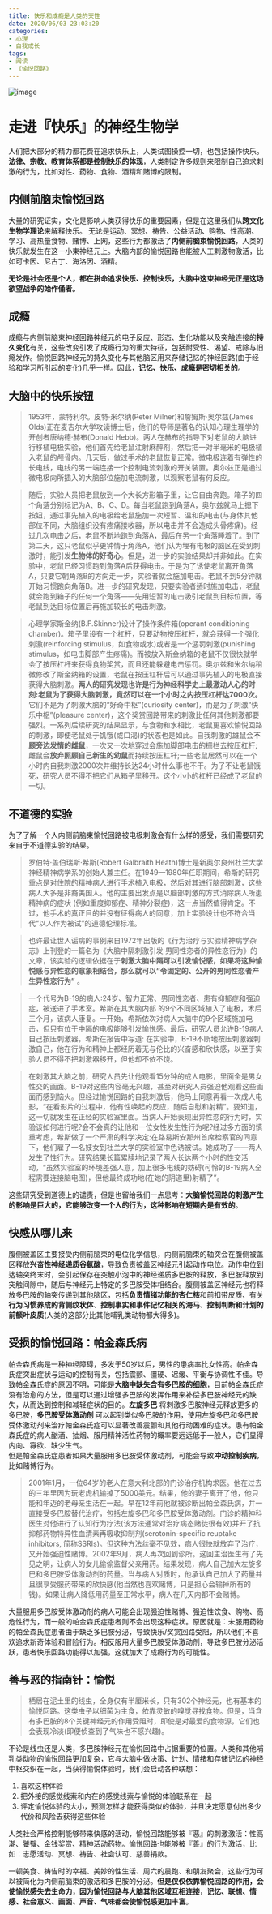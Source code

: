 ```yaml
---
title: 快乐和成瘾是人类的天性
date: 2020/06/03 23:03:20
categories:
- 心理
- 自我成长
tags:
- 阅读
- 《愉悦回路》
---
```


![image](/assets/images/24.jpg)

# 走进『快乐』的神经生物学
人们把大部分的精力都花费在追求快乐上，人类试图操控一切，也包括操作快乐。**法律、宗教、教育体系都是控制快乐的体现**，人类制定许多规则来限制自己追求刺激的行为，比如对性、药物、食物、酒精和赌博的限制。  

## 内侧前脑束愉悦回路
大量的研究证实，文化是影响人类获得快乐的重要因素，但是在这里我们从**跨文化生物学理论**来解释快乐。
无论是运动、冥想、祷告、公益活动、购物、性高潮、学习、高热量食物、赌博、上网，这些行为都激活了**内侧前脑束愉悦回路**，人类的快乐就发生在这一小束神经元上。大脑内部的愉悦回路也能被人工刺激物激活，比如可卡因、尼古丁、海洛因、酒精。

<!--more-->

**无论是社会还是个人，都在拼命追求快乐、控制快乐，大脑中这束神经元正是这场欲望战争的始作俑者。**

## 成瘾
成瘾与内侧前脑束神经回路神经元的电子反应、形态、生化功能以及突触连接的**持久变化**有关，这些改变引发了成瘾行为的重大特征，包括耐受性、渴望、戒除与旧瘾发作。愉悦回路神经元的持久变化与其他脑区用来存储记忆的神经回路(由于经验和学习所引起的变化)几乎一样。因此，**记忆、快乐、成瘾是密切相关的**。

## 大脑中的快乐按钮
> 1953年，蒙特利尔。皮特·米尔纳(Peter Milner)和詹姆斯·奥尔兹(James Olds)正在麦吉尔大学攻读博士后，他们的导师是著名的认知心理生理学的开创者唐纳德·赫布(Donald Hebb)。两人在赫布的指导下对老鼠的大脑进行移植电极实验，他们首先给老鼠注射麻醉剂，然后把一对半毫米的电极植入老鼠的颅骨内。几天后，做过手术的老鼠恢复正常。微电极连着有弹性的长电线，电线的另一端连接一个控制电流刺激的开关装置。奥尔兹正是通过微电极向所插入的大脑部位施加电流刺激，以观察老鼠有何反应。  

> 随后，实验人员把老鼠放到一个大长方形箱子里，让它自由奔跑。箱子的四个角落分别标记为A、B、C、D。每当老鼠跑到角落A，奥尔兹就马上摁下按钮，通过事先植入的电极给老鼠施加一次短暂、温和的电击(与身体其他部位不同，大脑组织没有疼痛接收器，所以电击并不会造成头骨疼痛)。经过几次电击之后，老鼠不断地跑到角落A，最后在另一个角落睡着了。到了第二天，这只老鼠似乎更钟情于角落A，他们认为埋有电极的脑区在受到刺激时，能引发**生物体的好奇心**。但是，进一步的实验结果却并非如此。在实验中，老鼠已经习惯跑到角落A后获得电击。于是为了诱使老鼠离开角落A，只要它朝角落B的方向走一步，实验者就会施加电击。老鼠不到5分钟就开始习惯跑向角落B。进一步的研究发现，只要实验者适时施加电击，老鼠就会跑到箱子的任何一个角落——先用短暂的电击吸引老鼠到目标位置，等老鼠到达目标位置后再施加较长的电击刺激。

> 心理学家斯金纳(B.F.Skinner)设计了操作条件箱(operant conditioning chamber)。箱子里设有一个杠杆，只要动物按压杠杆，就会获得一个强化刺激(reinforcing stimulus，如食物或水)或者是一个惩罚刺激(punishing stimulus，如电击脚部产生疼痛)。而被放入斯金纳箱的老鼠不仅很快就学会了按压杠杆来获得食物奖赏，而且还能躲避电击惩罚。奥尔兹和米尔纳稍微修改了斯金纳箱的设置，老鼠在按压杠杆后可以通过事先植入的电极直接获得大脑刺激。**两人的研究发现也许是行为神经科学史上最激动人心的时刻:老鼠为了获得大脑刺激，竟然可以在一个小时之内按压杠杆达7000次。** 它们不是为了刺激大脑的“好奇中枢”(curiosity center)，而是为了刺激“快乐中枢”(pleasure center)，这个奖赏回路带来的刺激比任何其他刺激都要强烈。一系列后续研究的结果显示，与食物和水相比，老鼠更喜欢愉悦回路的刺激，即便老鼠处于饥饿(或口渴)的状态也是如此。自我刺激的雄鼠会**不顾旁边发情的雌鼠**，一次又一次地穿过会施加脚部电击的栅栏去按压杠杆;雌鼠会**放弃照顾自己新生的幼鼠**而持续按压杠杆;一些老鼠居然可以在一个小时内自我刺激2000次并维持长达24小时什么事也不干。为了不让老鼠饿死，研究人员不得不把它们从箱子里移开。这个小小的杠杆已经成了老鼠的一切。

## 不道德的实验
为了了解一个人内侧前脑束愉悦回路被电极刺激会有什么样的感受，我们需要研究来自于不道德实验的结果。

> 罗伯特·盖伯瑞斯·希斯(Robert Galbraith Heath)博士是新奥尔良州杜兰大学神经精神病学系的创始人兼主任。在1949—1980年任职期间，希斯的研究重点是对住院的精神病人进行手术植入电极，然后对其进行脑部刺激，这些病人大多是非裔美国人。他的主要出发点是以脑部刺激的方式消除病人所患精神病的症状 (例如重度抑郁症、精神分裂症)，这一点当然值得肯定。不过，他手术的真正目的并没有征得病人的同意，加上实验设计也不符合当代“以人作为被试”的道德伦理标准。

> 也许最让世人诟病的事例来自1972年出版的《行为治疗与实验精神病学杂志》上刊登的一篇名为《大脑中隔刺激引发
男同性恋者的异性恋行为》的文章，该实验的逻辑依据在于**刺激大脑中隔可以引发愉悦感，如果将这种愉悦感与异性恋的意象相结合，那么就可以“令固定的、公开的男同性恋者产生异性恋行为”** 。  

> 一个代号为B-19的病人:24岁、智力正常、男同性恋者、患有抑郁症和强迫症，被送进了手术室。希斯在其大脑内部 的9个不同区域植入了电极，术后三个月，该病人康复。一开始，希斯依次对病人大脑中的9个区域施加电击，但只有位于中隔的电极能够引发愉悦感。最后，研究人员允许B-19病人自己按压刺激器，希斯在报告中写道:
在实验中，B-19不断地按压刺激器刺激自己，他在行为和精神上都经历着无与伦比的兴奋感和欣快感，以至于实验人员不得不把刺激器移开，但他却不依不饶。  

>在刺激其大脑之前，研究人员先让他观看15分钟的成人电影，里面全是男女性交的画面。B-19对这些内容毫无兴趣，甚至对研究人员强迫他观看这些画面而感到恼火。但经过愉悦回路的自我刺激后，他马上同意再看一次成人电影，“在看影片的过程中，他有性唤起的反应，随后自慰和射精”。要知道，这一切就发生在正经的实验室里面。当病人开始表现出异性恋的行为时，实验该如何进行呢?会不会真的让他和一位女性发生性行为呢?经过多方面的慎重考虑，希斯做了一个严肃的科学决定:在路易斯安那州首席检察官的同意下，他们雇了一名妓女到杜兰大学的实验室中色诱被试。她成功了——两人发生了性行为。研究结果长篇累牍地记录了两人长达两个小时的性交活动，“虽然实验室的环境差强人意，加上很多电线的妨碍(可怜的B-19病人全程需要连接脑电图)，但他最终成功地(在她的阴道里)射精了”。

这些研究受到道德上的谴责，但是也留给我们一点思考：**大脑愉悦回路的刺激产生的影响是巨大的，它能够改变一个人的行为，这种影响在短期内是有效的**。

## 快感从哪儿来
腹侧被盖区主要接受内侧前脑束的电位化学信息，内侧前脑束的轴突会在腹侧被盖区释放**兴奋性神经递质谷氨酸**，导致负责被盖区神经元引起动作电位。动作电位到达轴突终末时，会引起保存在突触小泡中的神经递质多巴胺的释放，多巴胺释放到突触间隙中，随后与神经元上特定的多巴胺受体相结合。腹侧被盖区神经元也将释放多巴胺的轴突传递到其他脑区，包括**负责情绪功能的杏仁核**和前扣带皮质、有关**行为习惯养成的背侧纹状体**、**控制事实和事件记忆相关的海马**、**控制判断和计划的前额叶皮质**(人类的这部分比其他哺乳类动物都大得多)。

## 受损的愉悦回路：帕金森氏病
帕金森氏病是一种神经障碍，多发于50岁以后，男性的患病率比女性高。帕金森氏症突出症状与运动的控制有关，包括震颤、僵硬、迟缓、平衡与协调性不佳。导致帕金森氏症的原因不明，可能是**大脑中缺失含有多巴胺的细胞**，目前帕金森氏症没有治愈的方法，但是可以通过增强多巴胺的发挥作用来补偿多巴胺神经元的缺失，从而达到控制和减轻症状的目的。**左旋多巴** 将刺激多巴胺神经元释放更多的多巴胺，**多巴胺受体激动剂** 可以起到类似多巴胺的作用，使用左旋多巴和多巴胺受体激动剂来治疗帕金森氏症可以显著改善震颤和其他行动困难的症状。患有帕金森氏症的病人酗酒、抽烟、服用精神活性药物的概率要远远低于一般人，它们显得内向、寡欲、缺少生气。  
但是帕金森氏症患者如果大量服用多巴胺受体激动剂，可能会导致**冲动控制疾病**，比如赌博行为。

> 2001年1月，一位64岁的老人在意大利北部的门诊治疗机构求医。他在过去的三年里因为玩老虎机输掉了5000美元。结果，他的妻子离开了他，他只能和年迈的老母亲生活在一起。早在12年前他就被诊断出帕金森氏病，并一直接受多巴胺替代治疗，包括左旋多巴和多巴胺受体激动剂。门诊的精神科医生对他进行了认知行为疗法(该方法通常对治疗病态赌徒很有效)并开了抗抑郁药物特异性血清素再吸收抑制剂(serotonin-specific reuptake inhibitors, 简称SSRIs)。但这种方法丝毫不见效，病人很快就放弃了治疗，又开始强迫性赌博。2002年9月，病人再次回到诊所。这回主治医生有了先见之明，让病人的女儿偷偷监督父亲用药。结果发现，病人自己加大左旋多巴和多巴胺受体激动剂的药量。当与病人对质时，他承认自己加大了药量并且很享受服药带来的欣快感(他当然也喜欢赌博，只是担心会输掉所有的钱)。如果让病人降低用药量至正常水平，病人在几天内都不会赌博。

大量服用多巴胺受体激动剂的病人可能会出现强迫性赌博、强迫性饮食、购物、高危性行为，而一般的帕金森氏症患者则不会出现这种症状。原因就是：未服用药物的帕金森氏症患者由于缺乏多巴胺分泌，导致快乐/奖赏回路受阻，所以他们不喜欢追求新奇体验和冒险行为。相反服用大量多巴胺受体激动剂，导致多巴胺分泌活跃，患者快乐回路功能得以加强，这就加大了成瘾行为的可能性。

## 善与恶的指南针：愉悦
> 栖居在泥土里的线虫，全身仅有半厘米长，只有302个神经元，也有基本的愉悦回路。这类虫子以细菌为主食，依靠灵敏的嗅觉寻找食物。但是，当含有多巴胺的8个关键神经元的作用受阻时，即使是对最爱的食物源，它们也会表现冷淡(即便侦查到了气味也不感兴趣)。

不论是线虫还是人类，多巴胺神经元在愉悦回路中占据重要的位置。人类和其他哺乳类动物的愉悦回路更加复杂，它与大脑中做决策、计划、情绪和存储记忆的神经中枢交织在一起，当获得愉悦体验时，我们会启动各种联想：
1. 喜欢这种体验
2. 把外接的感觉线索和内在的感觉线索与愉悦的体验联系在一起
3. 评定愉悦体验的大小，预测怎样才能获得类似的体验，并且决定愿意付出多少代价和风险去获得这些体验

人类社会严格控制能够带来快感的活动，愉悦回路能够被『恶』的刺激激活：性高潮、饕餮、金钱奖赏、精神活动药物。愉悦回路也能够被『善』的行为激活，比如：志愿活动、冥想、祷告、社会认可、慈善捐款。

一顿美食、祷告时的幸福、美妙的性生活、周六的晨跑、和朋友聚会，这些行为可以被简化为内侧前脑束的激活和多巴胺的分泌。**但是仅仅依靠愉悦回路的作用，会使愉悦感失去生命力，因为愉悦回路与大脑其他区域互相连接，记忆、联想、情感、社会意义、画面、声音、气味都会使愉悦感更加丰富**。
